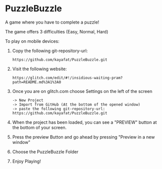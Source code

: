 # PuzzleBuzzle
A game where you have to complete a puzzle!

The game offers 3 difficulties (Easy, Normal, Hard)

To play on mobile devices:   
	
 1. Copy the following git-repository-url:
 
		https://github.com/kayafat/PuzzleBuzzle.git
  
 2. Visit the following website:

		https://glitch.com/edit/#!/insidious-waiting-pram?path=README.md%3A1%3A0
  
 3. Once you are on glitch.com choose Settings on the left of the screen
    
		-> New Project
		-> Import from GitHub (At the bottom of the opened window)
		-> paste the following git-repository-url: https://github.com/kayafat/PuzzleBuzzle.git
  
  5. When the project has been loaded, you can see a "PREVIEW" button at the bottom of your screen.
     
  6. Press the preview Button and go ahead by pressing "Preview in a new window"
     
  7. Choose the PuzzleBuzzle Folder
  
  8. Enjoy Playing!
